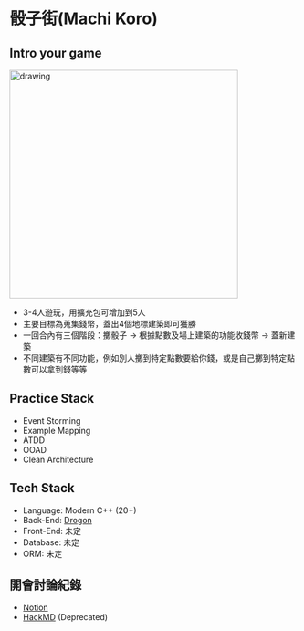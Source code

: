# 骰子街(Machi Koro)

## Intro your game
<img src="https://user-images.githubusercontent.com/11611123/197127074-378e27c1-bb1a-4659-a3c2-e3fc9eb1ca74.jpg" alt="drawing" width="400"/>

- 3-4人遊玩，用擴充包可增加到5人
- 主要目標為蒐集錢幣，蓋出4個地標建築即可獲勝
- 一回合內有三個階段：擲骰子 -> 根據點數及場上建築的功能收錢幣 -> 蓋新建築
- 不同建築有不同功能，例如別人擲到特定點數要給你錢，或是自己擲到特定點數可以拿到錢等等
   
## Practice Stack
- Event Storming
- Example Mapping
- ATDD
- OOAD
- Clean Architecture

## Tech Stack
- Language: Modern C++ (20+)
- Back-End: [Drogon](https://github.com/drogonframework/drogon)
- Front-End: 未定
- Database: 未定
- ORM: 未定

## 開會討論紀錄
- [Notion](https://www.notion.so/GaaS-Machi-Koro-CPP-73ed9010f1394a20857c47cd57341aef?pvs=4)
- [HackMD](https://hackmd.io/@GaaS-MachiKoro-Cpp) (Deprecated)
